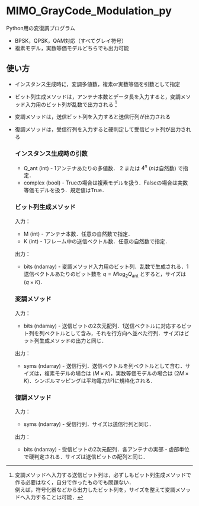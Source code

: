 # MIMO_GrayCode_Modulation_py
Python用の変復調プログラム
- BPSK，QPSK，QAM対応（すべてグレイ符号）
- 複素モデル，実数等価モデルどちらでも出力可能

## 使い方
- インスタンス生成時に，変調多値数，複素or実数等価を引数として指定
- ビット列生成メソッドは，アンテナ本数とデータ長を入力すると，変調メソッド入力用のビット列が乱数で出力される [^1]
- 変調メソッドは，送信ビット列を入力すると送信行列が出力される
- 復調メソッドは，受信行列を入力すると硬判定して受信ビット列が出力される

  ### インスタンス生成時の引数
  - Q_ant (int) - 1アンテナあたりの多値数． $2$ または $4^n$ ($n$は自然数) で指定．
  - complex (bool) - Trueの場合は複素モデルを扱う．Falseの場合は実数等価モデルを扱う．規定値はTrue．
  
  ### ビット列生成メソッド
  入力：
  - M (int) - アンテナ本数．任意の自然数で指定．
  - K (int) - 1フレーム中の送信ベクトル数．任意の自然数で指定．
  
  出力：
  - bits (ndarray) - 変調メソッド入力用のビット列．乱数で生成される．1送信ベクトルあたりのビット数を $q = M \log_2{Q_\mathrm{ant}}$ とすると，サイズは $(q \times K)$．
  
  ### 変調メソッド
  入力：
  - bits (ndarray) - 送信ビットの2次元配列．1送信ベクトルに対応するビット列を列ベクトルとして含み，それを行方向へ並べた行列．サイズはビット列生成メソッドの出力と同じ．

  出力：
  - syms (ndarray) - 送信行列．送信ベクトルを列ベクトルとして含む．サイズは，複素モデルの場合は $(M \times K)$，実数等価モデルの場合は $(2M \times K)$．シンボルマッピングは平均電力が1に規格化される．

  ### 復調メソッド
  入力：
  - syms (ndarray) - 受信行列．サイズは送信行列と同じ．

  出力：
  - bits (ndarray) - 受信ビットの2次元配列．各アンテナの実部・虚部単位で硬判定される．サイズは送信ビットの配列と同じ．

[^1]: 変調メソッドへ入力する送信ビット列は，必ずしもビット列生成メソッドで作る必要はなく，自分で作ったものでも問題ない．<br>例えば，符号化器などから出力したビット列を，サイズを整えて変調メソッドへ入力することは可能．
